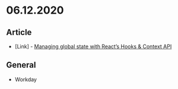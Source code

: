 # 06.12.2020

## Article 

- \[Link\] - [Managing global state with React’s Hooks & Context API](https://medium.com/@chathuranga94/managing-global-state-with-reacts-hooks-context-api-9b9f781d8a3f)

## General

- Workday
